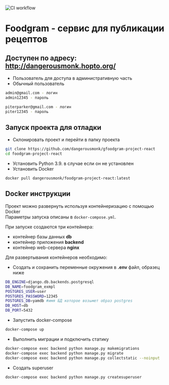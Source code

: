 ![CI workflow](https://github.com/dangerousmonk/foodgram-project-react/actions/workflows/main.yml/badge.svg)
# Foodgram - сервис для публикации рецептов
## Доступен по адресу: http://dangerousmonk.hopto.org/

- Пользователь для доступа в административную часть
- Обычный пользователь
```bash
admin@gmail.com - логин
admin12345 - пароль

piterparker@gmail.com - логин
piter12345 - пароль
```

## Запуск проекта для отладки
- Склонировать проект и перейти в папку проекта

```bash
git clone https://github.com/dangerousmonk/gfoodgram-project-react
cd foodgram-project-react
```
- Установить Python 3.9. в случае если он не установлен
- Установить Docker

```
docker pull dangerousmonk/foodgram-project-react:latest
```


## Docker инструкции
Проект можно развернуть используя контейнеризацию с помощью Docker  
Параметры запуска описаны в `docker-compose.yml`.

При запуске создаются три контейнера:

 - контейнер базы данных **db**
 - контейнер приложения **backend**
 - контейнер web-сервера **nginx**

Для развертывания контейнеров необходимо:


- Создать и сохранить переменные окружения в **.env** файл, образец ниже
```bash
DB_ENGINE=django.db.backends.postgresql
DB_NAME=foodgram_exmpl
POSTGRES_USER=user
POSTGRES_PASSWORD=12345
POSTGRES_DB=yamdb #имя БД которое возьмет образ postgres
DB_HOST=db
DB_PORT=5432
```

- Запустить docker-compose

```bash
docker-compose up
```
- Выполнить миграции и подключить статику

```bash
docker-compose exec backend python manage.py makemigrations
docker-compose exec backend python manage.py migrate
docker-compose exec backend python manage.py collectstatic --noinput
```
- Создать superuser

```bash
docker-compose exec backend python manage.py createsuperuser
```
